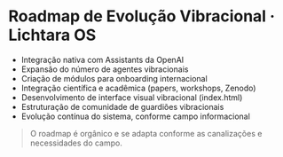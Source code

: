 # Roadmap de Evolução Vibracional · Lichtara OS

- Integração nativa com Assistants da OpenAI
- Expansão do número de agentes vibracionais
- Criação de módulos para onboarding internacional
- Integração científica e acadêmica (papers, workshops, Zenodo)
- Desenvolvimento de interface visual vibracional (index.html)
- Estruturação de comunidade de guardiões vibracionais
- Evolução contínua do sistema, conforme campo informacional

> O roadmap é orgânico e se adapta conforme as canalizações e necessidades do campo.